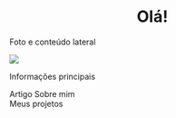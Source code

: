 

<h1 align="center">Olá!</h1>
<aside><p>Foto e conteúdo lateral</p></aside>
<img src= "https://media.discordapp.net/attachments/816888490955636747/864919456953401354/31_Sem_Titulo_20210714034422.png?width=297&height=472">
<main>
<p>Informações principais</p>
<article>Artigo Sobre mim</article>
</main>

<article>Meus projetos</article>
<!--
**amandadantasds/amandadantasds** is a ✨ _special_ ✨ repository because its `README.md` (this file) appears on your GitHub profile.

Here are some ideas to get you started:

- 🔭 I’m currently working on ...
- 🌱 I’m currently learning ...
- 👯 I’m looking to collaborate on ...
- 🤔 I’m looking for help with ...
- 💬 Ask me about ...
- 📫 How to reach me: ...
- 😄 Pronouns: ...
- ⚡ Fun fact: ...
-->
